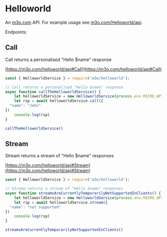 # Helloworld

An [m3o.com](https://m3o.com) API. For example usage see [m3o.com/Helloworld/api](https://m3o.com/Helloworld/api).

Endpoints:

## Call

Call returns a personalised "Hello $name" response


[https://m3o.com/helloworld/api#Call](https://m3o.com/helloworld/api#Call)

```js
const { HelloworldService } = require('m3o/helloworld');

// Call returns a personalised "Hello $name" response
async function callTheHelloworldService() {
	let helloworldService = new HelloworldService(process.env.MICRO_API_TOKEN)
	let rsp = await helloworldService.call({
  "name": "John"
})
	console.log(rsp)
}

callTheHelloworldService()
```
## Stream

Stream returns a stream of "Hello $name" responses


[https://m3o.com/helloworld/api#Stream](https://m3o.com/helloworld/api#Stream)

```js
const { HelloworldService } = require('m3o/helloworld');

// Stream returns a stream of "Hello $name" responses
async function streamsAreCurrentlyTemporarilyNotSupportedInClients() {
	let helloworldService = new HelloworldService(process.env.MICRO_API_TOKEN)
	let rsp = await helloworldService.stream({
  "name": "not supported"
})
	console.log(rsp)
}

streamsAreCurrentlyTemporarilyNotSupportedInClients()
```
